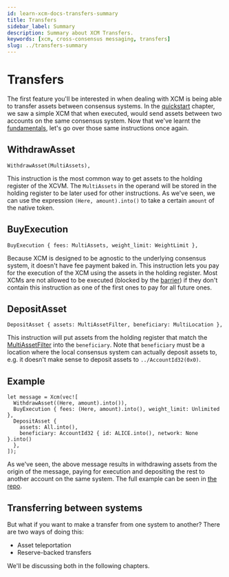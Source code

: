 ```yaml
---
id: learn-xcm-docs-transfers-summary
title: Transfers
sidebar_label: Summary
description: Summary about XCM Transfers.
keywords: [xcm, cross-consensus messaging, transfers]
slug: ../transfers-summary
---
```


# Transfers

The first feature you'll be interested in when dealing with XCM is being able to transfer assets
between consensus systems. In the [quickstart](../../quickstart/index.md) chapter, we saw a simple
XCM that when executed, would send assets between two accounts on the same consensus system. Now
that we've learnt the [fundamentals](../../fundamentals/index.md), let's go over those same
instructions once again.

## WithdrawAsset

```rust,noplayground
WithdrawAsset(MultiAssets),
```

This instruction is the most common way to get assets to the holding register of the XCVM. The
`MultiAssets` in the operand will be stored in the holding register to be later used for other
instructions. As we've seen, we can use the expression `(Here, amount).into()` to take a certain
`amount` of the native token.

## BuyExecution

```rust,noplayground
BuyExecution { fees: MultiAssets, weight_limit: WeightLimit },
```

Because XCM is designed to be agnostic to the underlying consensus system, it doesn't have fee
payment baked in. This instruction lets you pay for the execution of the XCM using the assets in the
holding register. Most XCMs are not allowed to be executed (blocked by the
[barrier](../../executor_config/index.md#barrier)) if they don't contain this instruction as one of
the first ones to pay for all future ones.

## DepositAsset

```rust,noplayground
DepositAsset { assets: MultiAssetFilter, beneficiary: MultiLocation },
```

This instruction will put assets from the holding register that match the
[MultiAssetFilter](../../fundamentals/multiasset.md#multiassetfilter) into the `beneficiary`. Note
that `beneficiary` must be a location where the local consensus system can actually deposit assets
to, e.g. it doesn't make sense to deposit assets to `../AccountId32(0x0)`.

## Example

```rust,noplayground
let message = Xcm(vec![
  WithdrawAsset((Here, amount).into()),
  BuyExecution { fees: (Here, amount).into(), weight_limit: Unlimited },
  DepositAsset {
    assets: All.into(),
    beneficiary: AccountId32 { id: ALICE.into(), network: None }.into()
  },
]);
```

As we've seen, the above message results in withdrawing assets from the origin of the message,
paying for execution and depositing the rest to another account on the same system. The full example
can be seen in [the repo](https://github.com/paritytech/xcm-docs/tree/main/examples).

## Transferring between systems

But what if you want to make a transfer from one system to another? There are two ways of doing
this:

- Asset teleportation
- Reserve-backed transfers

We'll be discussing both in the following chapters.
